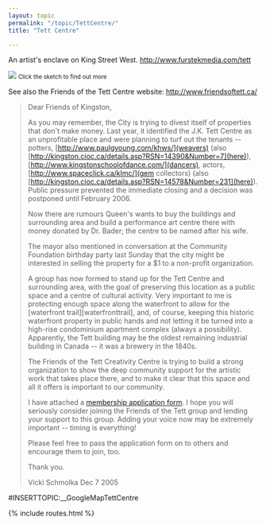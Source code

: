 ```yaml
---
layout: topic
permalink: "/topic/TettCentre/"
title: "Tett Centre"

---
```


An artist's enclave on King Street West.   http://www.furstekmedia.com/tett

<a href="http://www.furstekmedia.com/tett"><img src="http://home.cogeco.ca/~whatsinthebox/furstekmedia/tett/tett1sm.jpg"></a>
<small>Click the sketch to find out more</small>

See also the Friends of the Tett Centre website:  http://www.friendsoftett.ca/


<blockquote>
Dear Friends of Kingston,

As you may remember, the City is trying to divest itself of properties that don't make money. Last year, it identified the J.K. Tett Centre as an unprofitable place and were planning to turf out the tenants -- potters, [http://www.paulgyoung.com/khws/](weavers) (also [http://kingston.cioc.ca/details.asp?RSN=14390&Number=7](here)), [http://www.kingstonschoolofdance.com/](dancers), actors, [http://www.spaceclick.ca/klmc/](gem collectors) (also [http://kingston.cioc.ca/details.asp?RSN=14578&Number=231](here)). Public pressure prevented the immediate closing and a decision was postponed until February 2006.

Now there are rumours Queen's wants to buy the buildings and surrounding area and build a performance art centre there with money donated by Dr. Bader; the centre to be named after his wife.

The mayor also mentioned in conversation at the Community Foundation birthday party last Sunday that the city might be interested in selling the property for a $1 to a non-profit organization.

A group has now formed to stand up for the Tett Centre and surrounding area, with the goal of preserving this location as a public space and a centre of cultural activity. Very important to me is protecting enough space along the waterfront to allow for the [waterfront trail][waterfronttrail], and, of course, keeping this historic waterfront property in public hands and not letting it be turned into a high-rise condominium apartment complex (always a possibility). Apparently, the Tett building may be the oldest remaining industrial building in Canada -- it was a brewery in the 1840s.

The Friends of the Tett Creativity Centre is trying to build a strong organization to show the deep community support for the artistic work that takes place there, and to make it clear that this space and all it offers is important to our community.

I have attached a <a href="http://k7waterfront.org/files/FriendsOfTheTettForm1.doc">membership application form</a>. I hope you will seriously consider joining the Friends of the Tett group and lending your support to this group. Adding your voice now may be extremely important -- timing is everything!

Please feel free to pass the application form on to others and encourage them to join, too.

Thank you.

Vicki Schmolka
Dec 7 2005
</blockquote>
#INSERTTOPIC:__GoogleMapTettCentre

{% include routes.html %}
